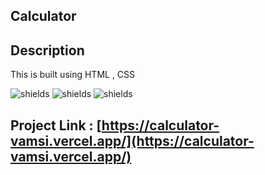 ## Calculator

## Description
This is built using HTML , CSS 

![shields](https://img.shields.io/badge/HTML5-E34F26?style=for-the-badge&logo=html5&logoColor=white)
![shields](https://img.shields.io/badge/CSS-239120?&style=for-the-badge&logo=css3&logoColor=white)
![shields](https://img.shields.io/badge/Vercel-000000?style=for-the-badge&logo=vercel&logoColor=white)

## Project Link : [https://calculator-vamsi.vercel.app/](https://calculator-vamsi.vercel.app/)
